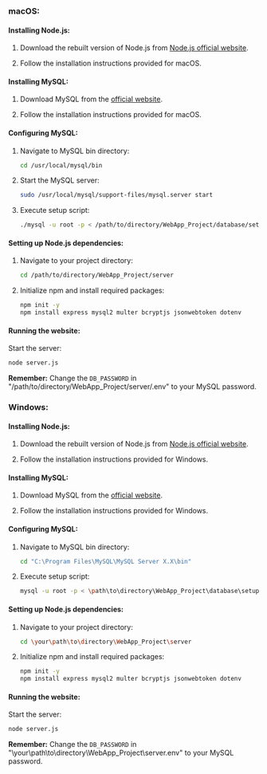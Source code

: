 ### macOS:

#### Installing Node.js:

1. Download the rebuilt version of Node.js from [Node.js official website](https://nodejs.org/en/download/prebuilt-installer/current).

2. Follow the installation instructions provided for macOS.

#### Installing MySQL:

1. Download MySQL from the [official website](https://dev.mysql.com/downloads/installer/).

2. Follow the installation instructions provided for macOS.

#### Configuring MySQL:

1. Navigate to MySQL bin directory:
   ```bash
   cd /usr/local/mysql/bin
   ```

2. Start the MySQL server:

    ```bash
    sudo /usr/local/mysql/support-files/mysql.server start
    ```

3. Execute setup script:
   ```bash
   ./mysql -u root -p < /path/to/directory/WebApp_Project/database/setup.sql
   ```

#### Setting up Node.js dependencies:

1. Navigate to your project directory:
   ```bash
   cd /path/to/directory/WebApp_Project/server
   ```

2. Initialize npm and install required packages:
   ```bash
   npm init -y
   npm install express mysql2 multer bcryptjs jsonwebtoken dotenv
   ```

#### Running the website:

Start the server:
```bash
node server.js
```

**Remember:** Change the `DB_PASSWORD` in "/path/to/directory/WebApp_Project/server/.env" to your MySQL password.

### Windows:

#### Installing Node.js:

1. Download the rebuilt version of Node.js from [Node.js official website](https://nodejs.org/en/download/prebuilt-installer/current).

2. Follow the installation instructions provided for Windows.

#### Installing MySQL:

1. Download MySQL from the [official website](https://dev.mysql.com/downloads/installer/).

2. Follow the installation instructions provided for Windows.

#### Configuring MySQL:

1. Navigate to MySQL bin directory:
   ```bash
   cd "C:\Program Files\MySQL\MySQL Server X.X\bin"
   ```

2. Execute setup script:
   ```bash
   mysql -u root -p < \path\to\directory\WebApp_Project\database\setup.sql
   ```

#### Setting up Node.js dependencies:

1. Navigate to your project directory:
   ```bash
   cd \your\path\to\directory\WebApp_Project\server
   ```

2. Initialize npm and install required packages:
   ```bash
   npm init -y
   npm install express mysql2 multer bcryptjs jsonwebtoken dotenv
   ```

#### Running the website:

Start the server:
```bash
node server.js
```

**Remember:** Change the `DB_PASSWORD` in "\your\path\to\directory\WebApp_Project\server\.env" to your MySQL password.